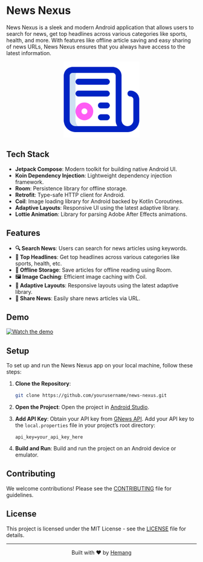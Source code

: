 # News Nexus

News Nexus is a sleek and modern Android application that allows users to search for news, get top headlines across various categories like sports, health, and more. With features like offline article saving and easy sharing of news URLs, News Nexus ensures that you always have access to the latest information.

<p align="center">
  <img src="app/src/main/res/drawable/newspaper_5479355.png" alt="News Nexus Logo" width="200">
</p>

## Tech Stack

- **Jetpack Compose**: Modern toolkit for building native Android UI.
- **Koin Dependency Injection**: Lightweight dependency injection framework.
- **Room**: Persistence library for offline storage.
- **Retrofit**: Type-safe HTTP client for Android.
- **Coil**: Image loading library for Android backed by Kotlin Coroutines.
- **Adaptive Layouts**: Responsive UI using the latest adaptive library.
- **Lottie Animation**: Library for parsing Adobe After Effects animations.

## Features

- **🔍 Search News**: Users can search for news articles using keywords.
- **📰 Top Headlines**: Get top headlines across various categories like sports, health, etc.
- **💾 Offline Storage**: Save articles for offline reading using Room.
- **🖼️ Image Caching**: Efficient image caching with Coil.
- **📱 Adaptive Layouts**: Responsive layouts using the latest adaptive library.
- **🔗 Share News**: Easily share news articles via URL.

## Demo

[![Watch the demo](https://img.youtube.com/vi/KQJSRSc9ZYI/maxresdefault.jpg)](https://youtu.be/VIDEO_ID)

## Setup

To set up and run the News Nexus app on your local machine, follow these steps:

1. **Clone the Repository**:
   ```bash
   git clone https://github.com/yourusername/news-nexus.git
   ```

2. **Open the Project**:
   Open the project in [Android Studio](https://developer.android.com/studio).

3. **Add API Key**:
   Obtain your API key from [GNews API](https://gnews.io/). Add your API key to the `local.properties` file in your project’s root directory:
   ```properties
   api_key=your_api_key_here
   ```

4. **Build and Run**:
   Build and run the project on an Android device or emulator.

## Contributing

We welcome contributions! Please see the [CONTRIBUTING](CONTRIBUTING.md) file for guidelines.

## License

This project is licensed under the MIT License - see the [LICENSE](LICENSE) file for details.

---

<p align="center">
  Built with ❤️ by <a href="www.linkedin.com/in/hemangmishra">Hemang</a>
</p>
